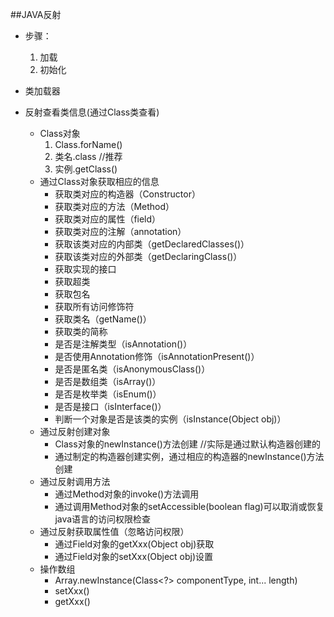 ##JAVA反射
- 步骤：
	1. 加载
	2. 初始化

- 类加载器
	
- 反射查看类信息(通过Class类查看)
	- Class对象
		1. Class.forName() 
		2. 类名.class //推荐
		3. 实例.getClass()  
	- 通过Class对象获取相应的信息
		- 获取类对应的构造器（Constructor）
		- 获取类对应的方法（Method）
		- 获取类对应的属性（field）
		- 获取类对应的注解（annotation）
		- 获取该类对应的内部类（getDeclaredClasses()）
		- 获取该类对应的外部类（getDeclaringClass()）
		- 获取实现的接口
		- 获取超类
		- 获取包名
		- 获取所有访问修饰符
		- 获取类名（getName()）
		- 获取类的简称
		- 是否是注解类型（isAnnotation()）
		- 是否使用Annotation修饰（isAnnotationPresent()）
		- 是否是匿名类（isAnonymousClass()）
		- 是否是数组类（isArray()）
		- 是否是枚举类（isEnum()）
		- 是否是接口（isInterface()）
		- 判断一个对象是否是该类的实例（isInstance(Object obj)）
	- 通过反射创建对象
		- Class对象的newInstance()方法创建  //实际是通过默认构造器创建的
		- 通过制定的构造器创建实例，通过相应的构造器的newInstance()方法创建
	- 通过反射调用方法
		- 通过Method对象的invoke()方法调用
		- 通过调用Method对象的setAccessible(boolean flag)可以取消或恢复java语言的访问权限检查
	- 通过反射获取属性值（忽略访问权限）
		- 通过Field对象的getXxx(Object obj)获取
		- 通过Field对象的setXxx(Object obj)设置
	- 操作数组
		- Array.newInstance(Class<?> componentType, int... length)
		- setXxx()
		- getXxx()



























































































